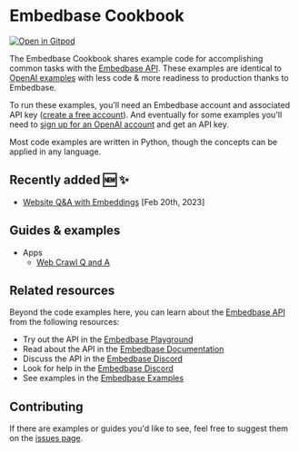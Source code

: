 # Embedbase Cookbook

[![Open in Gitpod](https://gitpod.io/button/open-in-gitpod.svg)](https://gitpod.io/#https://github.com/another-ai/embedbase-cookbook)

The Embedbase Cookbook shares example code for accomplishing common tasks with the [Embedbase API]. These examples are identical to [OpenAI examples](https://github.com/openai/openai-cookbook) with less code & more readiness to production thanks to Embedbase.

To run these examples, you'll need an Embedbase account and associated API key ([create a free account][api signup]). And eventually for some examples you'll need to [sign up for an OpenAI account](https://beta.openai.com/signup) and get an API key.

Most code examples are written in Python, though the concepts can be applied in any language.

## Recently added 🆕 ✨

- [Website Q&A with Embeddings](https://github.com/another-ai/embedbase-cookbook/tree/main/apps/web-crawl-q-and-a) [Feb 20th, 2023]

## Guides & examples

- Apps
  - [Web Crawl Q and A](apps/web-crawl-q-and-a)

## Related resources

Beyond the code examples here, you can learn about the [Embedbase API] from the following resources:

- Try out the API in the [Embedbase Playground]
- Read about the API in the [Embedbase Documentation]
- Discuss the API in the [Embedbase Discord]
- Look for help in the [Embedbase Discord]
- See examples in the [Embedbase Examples]

## Contributing

If there are examples or guides you'd like to see, feel free to suggest them on the [issues page].

[chatgpt]: https://chat.openai.com/
[embedbase api]: https://embedbase.xyz
[api signup]: https://app.embedbase.xyz/signup
[embedbase playground]: https://app.embedbase.xyz/dashboard
[embedbase documentation]: https://github.com/another-ai/embedbase
[embedbase discord]: https://discord.gg/pMNeuGrDkyT
[embedbase examples]: https://github.com/another-ai/embedbase/tree/main/examples
[issues page]: https://github.com/another-ai/embedbase-cookbook/issues
